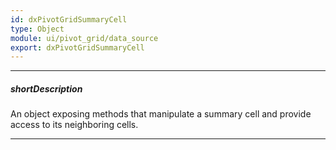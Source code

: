 ```yaml
---
id: dxPivotGridSummaryCell
type: Object
module: ui/pivot_grid/data_source
export: dxPivotGridSummaryCell
---
```

---
##### shortDescription
An object exposing methods that manipulate a summary cell and provide access to its neighboring cells.

---
